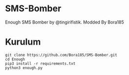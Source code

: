 # SMS-Bomber
Enough SMS Bomber by @tingirifistik. Modded By Bora185
# Kurulum
```
git clone https://github.com/Bora185/SMS-Bomber.git
cd Enough
pip3 install -r requirements.txt
python3 enough.py
```
